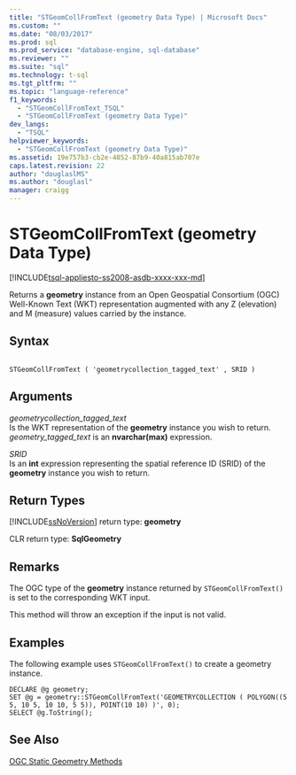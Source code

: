 ```yaml
---
title: "STGeomCollFromText (geometry Data Type) | Microsoft Docs"
ms.custom: ""
ms.date: "08/03/2017"
ms.prod: sql
ms.prod_service: "database-engine, sql-database"
ms.reviewer: ""
ms.suite: "sql"
ms.technology: t-sql
ms.tgt_pltfrm: ""
ms.topic: "language-reference"
f1_keywords: 
  - "STGeomCollFromText_TSQL"
  - "STGeomCollFromText (geometry Data Type)"
dev_langs: 
  - "TSQL"
helpviewer_keywords: 
  - "STGeomCollFromText (geometry Data Type)"
ms.assetid: 19e757b3-cb2e-4852-87b9-40a815ab707e
caps.latest.revision: 22
author: "douglaslMS"
ms.author: "douglasl"
manager: craigg
---
```

# STGeomCollFromText (geometry Data Type)
[!INCLUDE[tsql-appliesto-ss2008-asdb-xxxx-xxx-md](../../includes/tsql-appliesto-ss2008-asdb-xxxx-xxx-md.md)]

Returns a **geometry** instance from an Open Geospatial Consortium (OGC) Well-Known Text (WKT) representation augmented with any Z (elevation) and M (measure) values carried by the instance.
  
## Syntax  
  
```  
  
STGeomCollFromText ( 'geometrycollection_tagged_text' , SRID )  
```  
  
## Arguments  
 *geometrycollection_tagged_text*  
 Is the WKT representation of the **geometry** instance you wish to return. *geometry_tagged_text* is an **nvarchar(max)** expression.  
  
 *SRID*  
 Is an **int** expression representing the spatial reference ID (SRID) of the **geometry** instance you wish to return.  
  
## Return Types  
 [!INCLUDE[ssNoVersion](../../includes/ssnoversion-md.md)] return type: **geometry**  
  
 CLR return type: **SqlGeometry**  
  
## Remarks  
 The OGC type of the **geometry** instance returned by `STGeomCollFromText()` is set to the corresponding WKT input.  
  
 This method will throw an exception if the input is not valid.  
  
## Examples  
 The following example uses `STGeomCollFromText()` to create a geometry instance.  
  
```  
DECLARE @g geometry;  
SET @g = geometry::STGeomCollFromText('GEOMETRYCOLLECTION ( POLYGON((5 5, 10 5, 10 10, 5 5)), POINT(10 10) )', 0);  
SELECT @g.ToString();  
```  
  
## See Also  
 [OGC Static Geometry Methods](../../t-sql/spatial-geometry/ogc-static-geometry-methods.md)  
  
  

